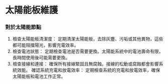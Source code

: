 # 太陽能板維護
### 對於太陽能節點

1. 檢查太陽能板清潔度：
        定期清潔太陽能板，去除灰塵、污垢或其他異物，這些都可能阻擋陽光，影響充電效率。
2. 檢查電池狀態：
        定期檢查電池是否需要更換。太陽能系統中的電池壽命有限，長時間使用後可能需要更換。
3. 檢查接線和連接：
    確保所有接線緊固且無腐蝕。接線的松動或腐蝕都會影響系統效能。
    確認系統充電和放電效率：
    定期檢查系統的充電和放電效率，確保太陽能板和電池工作正常。